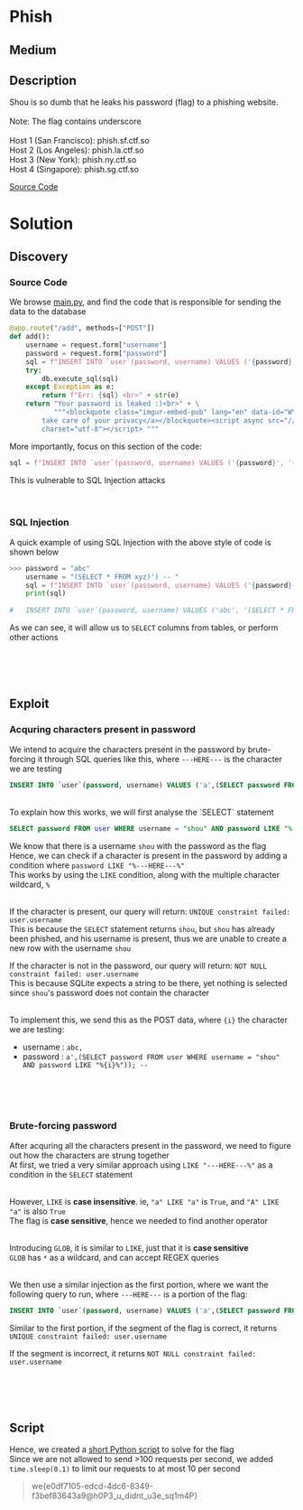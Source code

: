 # Phish

## Medium

## Description
Shou is so dumb that he leaks his password (flag) to a phishing website.<br/><br/>
Note: The flag contains underscore<br/><br/>
Host 1 (San Francisco): phish.sf.ctf.so<br/>
Host 2 (Los Angeles): phish.la.ctf.so<br/>
Host 3 (New York): phish.ny.ctf.so<br/>
Host 4 (Singapore): phish.sg.ctf.so<br/>

[Source Code](Assets/phish)

# Solution
## Discovery
### Source Code
We browse [main.py](Assets/phish/main.py), and find the code that is responsible for sending the data to the database<br/>
```Python
@app.route("/add", methods=["POST"])
def add():
    username = request.form["username"]
    password = request.form["password"]
    sql = f"INSERT INTO `user`(password, username) VALUES ('{password}', '{username}')"
    try:
        db.execute_sql(sql)
    except Exception as e:
        return f"Err: {sql} <br>" + str(e)
    return "Your password is leaked :)<br>" + \
           """<blockquote class="imgur-embed-pub" lang="en" data-id="WY6z44D"  ><a href="//imgur.com/WY6z44D">Please 
        take care of your privacy</a></blockquote><script async src="//s.imgur.com/min/embed.js" 
        charset="utf-8"></script> """
```
More importantly, focus on this section of the code:
```Python
sql = f"INSERT INTO `user`(password, username) VALUES ('{password}', '{username}')"
```
This is vulnerable to SQL Injection attacks<br/><br/><br/>



### SQL Injection
A quick example of using SQL Injection with the above style of code is shown below
```Python
>>> password = "abc"
    username = "(SELECT * FROM xyz)') -- "
    sql = f"INSERT INTO `user`(password, username) VALUES ('{password}', '{username}')"
    print(sql)
    
#   INSERT INTO `user`(password, username) VALUES ('abc', '(SELECT * FROM xyz)') -- ')
```
As we can see, it will allow us to `SELECT` columns from tables, or perform other actions<br/><br/><br/><br/><br/>



## Exploit
### Acquring characters present in password
We intend to acquire the characters present in the password by brute-forcing it through SQL queries like this, where `---HERE---` is the character we are testing
```SQL
INSERT INTO `user`(password, username) VALUES ('a',(SELECT password FROM user WHERE username = "shou" AND password LIKE "%---HERE---%")); --', 'abc'')
```
<br/>
To explain how this works, we will first analyse the `SELECT` statement<br/>

```SQL
SELECT password FROM user WHERE username = "shou" AND password LIKE "%---HERE---%"
```
We know that there is a username `shou` with the password as the flag<br/>
Hence, we can check if a character is present in the password by adding a condition where `password LIKE "%---HERE---%"`<br/>
This works by using the `LIKE` condition, along with the multiple character wildcard, `%`<br/><br/>

If the character is present, our query will return: `UNIQUE constraint failed: user.username`<br/> 
This is because the `SELECT` statement returns `shou`, but `shou` has already been phished, and his username is present, thus we are unable to create a new row with the username `shou`<br/>

If the character is not in the password, our query will return: `NOT NULL constraint failed: user.username`<br/>
This is because SQLite expects a string to be there, yet nothing is selected since `shou`'s password does not contain the character<br/><br/>

To implement this, we send this as the POST data, where `{i}` the character we are testing:<br/>
- username : `abc,`<br/>
- password : `a',(SELECT password FROM user WHERE username = "shou" AND password LIKE "%{i}%")); --`<br/><br/><br/><br/><br/>





### Brute-forcing password
After acquring all the characters present in the password, we need to figure out how the characters are strung together<br/>
At first, we tried a very similar approach using `LIKE "---HERE---%"` as a condition in the `SELECT` statement<br/><br/>

However, `LIKE` is **case insensitive**. ie, `"a" LIKE "a"` is `True`, and `"A" LIKE "a"` is also `True`<br/>
The flag is **case sensitive**, hence we needed to find another operator<br/><br/>

Introducing `GLOB`, it is similar to `LIKE`, just that it is **case sensitive**<br/>
`GLOB` has `*` as a wildcard, and can accept REGEX queries<br/><br/>

We then use a similar injection as the first portion, where we want the following query to run, where `---HERE---` is a portion of the flag:
```SQL
INSERT INTO `user`(password, username) VALUES ('a',(SELECT password FROM user WHERE username = "shou" AND password GLOB "---HERE---*"));--', 'abc')
```

Similar to the first portion, if the segment of the flag is correct, it returns `UNIQUE constraint failed: user.username`<br/>

If the segment is incorrect, it returns `NOT NULL constraint failed: user.username`<br/><br/><br/><br/><br/>





## Script
Hence, we created a [short Python script](Assets/Phish/solve.py) to solve for the flag<br/>
Since we are not allowed to send >100 requests per second, we added `time.sleep(0.1)` to limit our requests to at most 10 per second<br/>

> we{e0df7105-edcd-4dc6-8349-f3bef83643a9@h0P3_u_didnt_u3e_sq1m4P}
